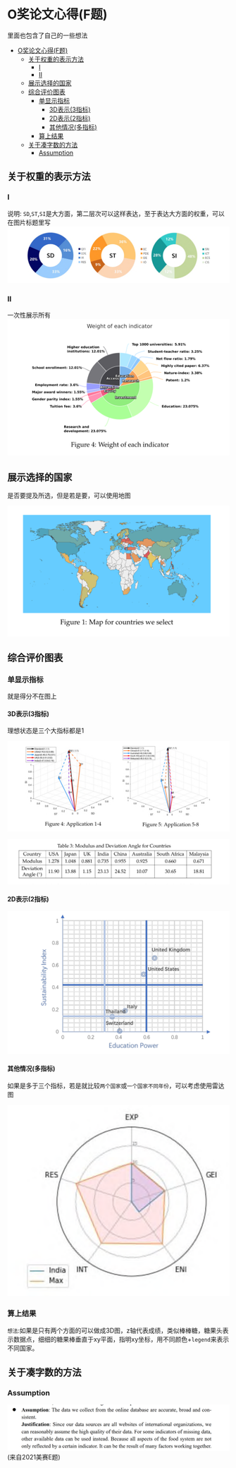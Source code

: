 # O奖论文心得(F题)

里面也包含了自己的一些想法

- [O奖论文心得(F题)](#o奖论文心得f题)
  - [关于权重的表示方法](#关于权重的表示方法)
    - [I](#i)
    - [II](#ii)
  - [展示选择的国家](#展示选择的国家)
  - [综合评价图表](#综合评价图表)
    - [单显示指标](#单显示指标)
      - [3D表示(3指标)](#3d表示3指标)
      - [2D表示(2指标)](#2d表示2指标)
      - [其他情况(多指标)](#其他情况多指标)
    - [算上结果](#算上结果)
  - [关于凑字数的方法](#关于凑字数的方法)
    - [Assumption](#assumption)

## 关于权重的表示方法

### I
说明: `SD`,`ST`,`SI`是大方面，第二层次可以这样表达，至于表达大方面的权重，可以在图片标题里写
![](./images/inspiration-0.png)

### II
一次性展示所有
![](images/inspiration-6.png)

## 展示选择的国家

是否要提及所选，但是若是要，可以使用地图

![](images/inspiration-5.png)


## 综合评价图表

### 单显示指标

就是得分不在图上

#### 3D表示(3指标)
理想状态是三个大指标都是1

![](./images/inspiration-1.png)

![](./images/inspiration-2.png)

#### 2D表示(2指标)

![](./images/inspiration-4.png)


#### 其他情况(多指标)

如果是多于三个指标，若是就比较`两个国家`或`一个国家不同年份`，可以考虑使用雷达图

![](./images/inspiration-7.png)

### 算上结果

`想法`:如果是只有两个方面的可以做成3D图，z轴代表成绩，类似棒棒糖，糖果头表示数据点，细细的糖果棒垂直于xy平面，指明xy坐标，用不同颜色+`legend`来表示不同国家。

## 关于凑字数的方法

### Assumption

![2021美赛E题](./images/inspiration-8.png) (来自2021美赛E题)
